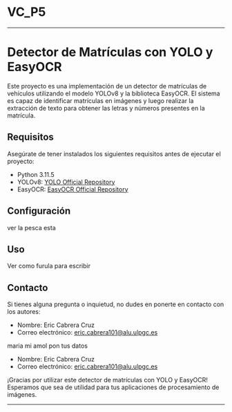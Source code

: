 # VC_P5

---

# Detector de Matrículas con YOLO y EasyOCR

Este proyecto es una implementación de un detector de matrículas de vehículos utilizando el modelo YOLOv8 y la biblioteca EasyOCR. El sistema es capaz de identificar matrículas en imágenes y luego realizar la extracción de texto para obtener las letras y números presentes en la matrícula.

## Requisitos

Asegúrate de tener instalados los siguientes requisitos antes de ejecutar el proyecto:

- Python 3.11.5
- YOLOv8: [YOLO Official Repository](https://github.com/WongKinYiu/yolov8)
- EasyOCR: [EasyOCR Official Repository](https://github.com/JaidedAI/EasyOCR)

## Configuración

ver la pesca esta

## Uso

Ver como furula para escribir

## Contacto

Si tienes alguna pregunta o inquietud, no dudes en ponerte en contacto con los autores:

- Nombre: Eric Cabrera Cruz
- Correo electrónico: eric.cabrera101@alu.ulpgc.es

maria mi amol pon tus datos
- Nombre: Eric Cabrera Cruz
- Correo electrónico: eric.cabrera101@alu.ulpgc.es

¡Gracias por utilizar este detector de matrículas con YOLO y EasyOCR! Esperamos que sea de utilidad para tus aplicaciones de procesamiento de imágenes.

---
